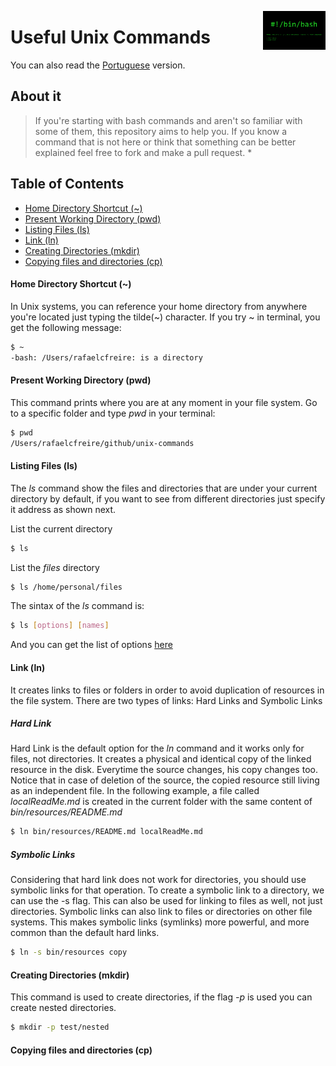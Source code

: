 <img
  src="/img/bash-shellshock.png"
  width="100"
  align="right"
/>

# Useful Unix Commands
You can also read the [Portuguese](translation/README.pt-br.md) version.

## About it
> If you're starting with bash commands and aren't so familiar with some of them, this repository aims to help you. If you know a command that is not here or think that something can be better explained feel free to fork and make a pull request. *

## Table of Contents
* [Home Directory Shortcut (~)](#home-directory-shortcut-)
* [Present Working Directory (pwd)](#present-working-directory-pwd)
* [Listing Files (ls)](#listing-files-ls)
* [Link (ln)](#link-ln)
* [Creating Directories (mkdir)](#creating-directories-mkdir)
* [Copying files and directories (cp)](#copying-files-and-directories-cp)

#### Home Directory Shortcut (~)
In Unix systems, you can reference your home directory from anywhere you're located just typing the tilde(~) character. If you try ~ in terminal, you get the following message:

```sh
$ ~
-bash: /Users/rafaelcfreire: is a directory
```

#### Present Working Directory (pwd)
This command prints where you are at any moment in your file system. Go to a specific folder and type <i>pwd</i> in your terminal:

```sh
$ pwd
/Users/rafaelcfreire/github/unix-commands
```

#### Listing Files (ls)
The <i>ls</i> command show the files and directories that are under your current directory by default, if you want to see from different directories just specify it address as shown next. 

List the current directory
```sh
$ ls
```

List the <i>files</i> directory
```sh
$ ls /home/personal/files
```

The sintax of the <i>ls</i> command is:

```sh
$ ls [options] [names]
```

And you can get the list of options [here](http://www.techonthenet.com/unix/basic/ls.php)

#### Link (ln)
It creates links to files or folders in order to avoid duplication of resources in the file system. There are two types of links: Hard Links and Symbolic Links

##### Hard Link
Hard Link is the default option for the <i>ln</i> command and it works only for files, not directories. It creates a physical and identical copy of the linked resource in the disk. Everytime the source changes, his copy changes too. Notice that in case of deletion of the source, the copied resource still living as an independent file. In the following example, a file called <i>localReadMe.md</i> is created in the current folder with the same content of <i>bin/resources/README.md</i>

```sh
$ ln bin/resources/README.md localReadMe.md
```

##### Symbolic Links
Considering that hard link does not work for directories, you should use symbolic links for that operation. To create a symbolic link to a directory, we can use the -s flag. This can also be used for linking to files as well, not just directories.
Symbolic links can also link to files or directories on other file systems. This makes symbolic links (symlinks) more powerful, and more common than the default hard links.

```sh
$ ln -s bin/resources copy
```

#### Creating Directories (mkdir)
This command is used to create directories, if the flag <i>-p</i> is used you can create nested directories.

```sh
$ mkdir -p test/nested
```

#### Copying files and directories (cp)
